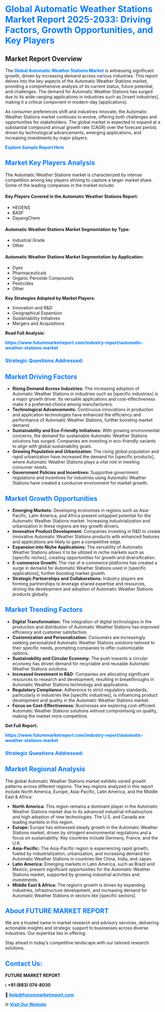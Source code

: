 <h1 style="color: #007BFF;">Global Automatic Weather Stations Market Report 2025-2033: Driving Factors, Growth Opportunities, and Key Players</h1>

<section id="overview">
<h2>Market Report Overview</h2>
<p>The <a href="https://www.futuremarketreport.com/industry-report/automatic-weather-stations-market" style="color: #007BFF; text-decoration: none;"><strong>Global Automatic Weather Stations Market</strong></a> is witnessing significant growth, driven by increasing demand across various industries. This report delves into the key aspects of the Automatic Weather Stations market, providing a comprehensive analysis of its current status, future potential, and challenges. The demand for Automatic Weather Stations has surged due to its wide-ranging applications in industries such as [insert industries], making it a critical component in modern-day [applications].</p>
<p>As consumer preferences shift and industries innovate, the Automatic Weather Stations market continues to evolve, offering both challenges and opportunities for stakeholders. The global market is expected to expand at a substantial compound annual growth rate (CAGR) over the forecast period, driven by technological advancements, emerging applications, and increasing investments by major players.</p>
</section>

<section id="overview">
<p><a href="https://www.futuremarketreport.com/request-sample/reportId=35140" style="color: #007BFF; text-decoration: none;"><strong>Explore Sample Report Here</strong></a></p>
</section>

<section id="key-players">
<h2 style="color: #007BFF;">Market Key Players Analysis</h2>
<p>The Automatic Weather Stations market is characterized by intense competition among key players striving to capture a larger market share. Some of the leading companies in the market include:</p>
<h4>Key Players Covered in the Automatic Weather Stations Report:</h4>
<ul><li>HEOENS</li><li>BASF</li><li>DayangChem</li></ul>
<h4>Automatic Weather Stations Market Segmentation by Type:</h4>
<ul><li>Industrial Grade</li><li>Other</li></ul>

<h4>Automatic Weather Stations Market Segmentation by Application:</h4>
<ul><li>Dyes</li><li>Pharmaceuticals</li><li>Organic Peroxide Compounds</li><li>Pesticides</li><li>Other</li></ul>
<p><strong>Key Strategies Adopted by Market Players:</strong></p>
<ul>
<li>Innovation and R&D</li>
<li>Geographical Expansion</li>
<li>Sustainability Initiatives</li>
<li>Mergers and Acquisitions</li>
</ul>
</section>

<section>
<p><strong>Read Full Analysis: </strong></p><a href="https://www.futuremarketreport.com/industry-report/automatic-weather-stations-market" style="color: #007BFF; text-decoration: none;"><strong>https://www.futuremarketreport.com/industry-report/automatic-weather-stations-market</strong></a>
<h3 style="color: #007BFF;">Strategic Questions Addressed:</h3>
</section>

<section id="driving-factors">
<h2 style="color: #007BFF;">Market Driving Factors</h2>
<ul>
<li><strong>Rising Demand Across Industries:</strong> The increasing adoption of Automatic Weather Stations in industries such as [specific industries] is a major growth driver. Its versatile applications and cost-effectiveness make it a preferred choice among manufacturers.</li>
<li><strong>Technological Advancements:</strong> Continuous innovations in production and application technologies have enhanced the efficiency and performance of Automatic Weather Stations, further boosting market demand.</li>
<li><strong>Sustainability and Eco-Friendly Initiatives:</strong> With growing environmental concerns, the demand for sustainable Automatic Weather Stations solutions has surged. Companies are investing in eco-friendly variants to align with global sustainability goals.</li>
<li><strong>Growing Population and Urbanization:</strong> The rising global population and rapid urbanization have increased the demand for [specific products], where Automatic Weather Stations plays a vital role in meeting consumer needs.</li>
<li><strong>Government Policies and Incentives:</strong> Supportive government regulations and incentives for industries using Automatic Weather Stations have created a conducive environment for market growth.</li>
</ul>
</section>

<section id="growth-opportunities">
<h2 style="color: #007BFF;">Market Growth Opportunities</h2>
<ul>
<li><strong>Emerging Markets:</strong> Developing economies in regions such as Asia-Pacific, Latin America, and Africa present untapped potential for the Automatic Weather Stations market. Increasing industrialization and urbanization in these regions are key growth drivers.</li>
<li><strong>Innovative Product Development:</strong> Companies investing in R&D to create innovative Automatic Weather Stations products with enhanced features and applications are likely to gain a competitive edge.</li>
<li><strong>Expansion into Niche Applications:</strong> The versatility of Automatic Weather Stations allows it to be utilized in niche markets such as [specific niches], creating opportunities for growth and diversification.</li>
<li><strong>E-commerce Growth:</strong> The rise of e-commerce platforms has created a surge in demand for Automatic Weather Stations used in [specific applications], further boosting market growth.</li>
<li><strong>Strategic Partnerships and Collaborations:</strong> Industry players are forming partnerships to leverage shared expertise and resources, driving the development and adoption of Automatic Weather Stations products globally.</li>
</ul>
</section>

<section id="trending-factors">
<h2 style="color: #007BFF;">Market Trending Factors</h2>
<ul>
<li><strong>Digital Transformation:</strong> The integration of digital technologies in the production and distribution of Automatic Weather Stations has improved efficiency and customer satisfaction.</li>
<li><strong>Customization and Personalization:</strong> Consumers are increasingly seeking personalized Automatic Weather Stations solutions tailored to their specific needs, prompting companies to offer customizable options.</li>
<li><strong>Sustainability and Circular Economy:</strong> The push towards a circular economy has driven demand for recyclable and reusable Automatic Weather Stations solutions.</li>
<li><strong>Increased Investment in R&D:</strong> Companies are allocating significant resources to research and development, resulting in breakthroughs in Automatic Weather Stations technology and applications.</li>
<li><strong>Regulatory Compliance:</strong> Adherence to strict regulatory standards, particularly in industries like [specific industries], is influencing product development and quality in the Automatic Weather Stations market.</li>
<li><strong>Focus on Cost-Effectiveness:</strong> Businesses are exploring cost-efficient Automatic Weather Stations solutions without compromising on quality, making the market more competitive.</li>
</ul>
</section>

<section>
<p><strong>Get Full Report: </strong></p><a href="https://www.futuremarketreport.com/industry-report/automatic-weather-stations-market" style="color: #007BFF; text-decoration: none;"><strong>https://www.futuremarketreport.com/industry-report/automatic-weather-stations-market</strong></a>
<h3 style="color: #007BFF;">Strategic Questions Addressed:</h3>
</section>


<section id="regional-analysis">
<h2 style="color: #007BFF;">Market Regional Analysis</h2>
<p>The global Automatic Weather Stations market exhibits varied growth patterns across different regions. The key regions analyzed in this report include North America, Europe, Asia-Pacific, Latin America, and the Middle East & Africa:</p>
<ul>
<li><strong>North America:</strong> This region remains a dominant player in the Automatic Weather Stations market due to its advanced industrial infrastructure and high adoption of new technologies. The U.S. and Canada are leading markets in this region.</li>
<li><strong>Europe:</strong> Europe has witnessed steady growth in the Automatic Weather Stations market, driven by stringent environmental regulations and a focus on sustainability. Key countries include Germany, France, and the U.K.</li>
<li><strong>Asia-Pacific:</strong> The Asia-Pacific region is experiencing rapid growth, fueled by industrialization, urbanization, and increasing demand for Automatic Weather Stations in countries like China, India, and Japan.</li>
<li><strong>Latin America:</strong> Emerging markets in Latin America, such as Brazil and Mexico, present significant opportunities for the Automatic Weather Stations market, supported by growing industrial activities and investments.</li>
<li><strong>Middle East & Africa:</strong> The region’s growth is driven by expanding industries, infrastructure development, and increasing demand for Automatic Weather Stations in sectors like [specific sectors].</li>
</ul>
</section>

<footer>
<h2 style="color: #007BFF;">About FUTURE MARKET REPORT</h2>
<p>We are a trusted name in market research and advisory services, delivering actionable insights and strategic support to businesses across diverse industries. Our expertise lies in offering:</p>

<p>Stay ahead in today’s competitive landscape with our tailored research solutions.</p>

<h2 style="color: #007BFF;">Contact Us:</h2>
<p><strong>FUTURE MARKET REPORT</strong></p>
<p>📞 <strong>+91 (883) 074-8030</strong></p>
<p>📧 <strong><a href="mailto:help@futuremarketreport.com" style="color: #007BFF;">help@futuremarketreport.com</a></strong></p>
<p>🌐 <strong><a href="https://www.futuremarketreport.com/" style="color: #007BFF;">Visit Our Website</a></strong></p>
</footer>